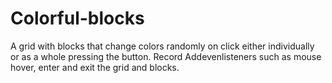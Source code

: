 # Colorful-blocks

A grid with blocks that change colors randomly on click either individually or as a whole pressing the button. Record Addevenlisteners such as mouse hover, enter and exit the grid and blocks.
